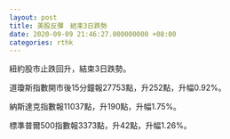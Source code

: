 ```yaml
---
layout: post
title: 美股反彈　結束3日跌勢
date: 2020-09-09 21:46:27.000000000 +08:00
categories: rthk
---
```


紐約股市止跌回升，結束3日跌勢。

道瓊斯指數開市後15分鐘報27753點，升252點，升幅0.92%。

納斯達克指數報11037點，升190點，升幅1.75%。

標準普爾500指數報3373點，升42點，升幅1.26%。
